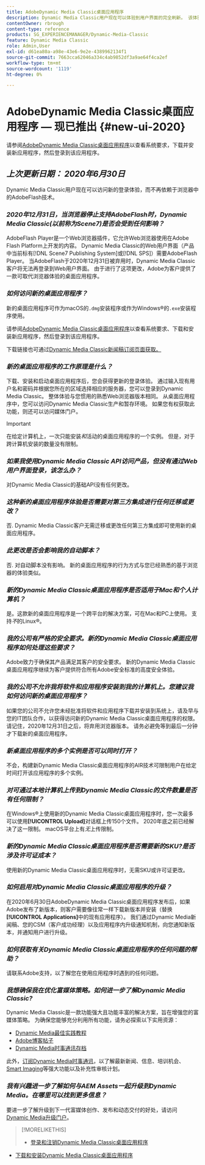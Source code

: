 ```yaml
---
title: AdobeDynamic Media Classic桌面应用程序
description: Dynamic Media Classic用户现在可以体验到用户界面的完全刷新。 该体验提供了更新的登录功能，其中包含指向有价值资源的链接，此更新不再依赖于浏览器中的AdobeFlash技术。
contentOwner: rbrough
content-type: reference
products: SG_EXPERIENCEMANAGER/Dynamic-Media-Classic
feature: Dynamic Media Classic
role: Admin,User
exl-id: d61ea80a-a98e-43e6-9e2e-4389962134f1
source-git-commit: 7663cca62046a334c4ab9852df3a9ae64f4ca2ef
workflow-type: tm+mt
source-wordcount: '1119'
ht-degree: 0%

---
```


# AdobeDynamic Media Classic桌面应用程序 — 现已推出 {#new-ui-2020}

请参阅[AdobeDynamic Media Classic桌面应用程序](/help/dynamic-media-classic-desktop-app.md)以查看系统要求，下载并安装新应用程序，然后登录到该应用程序。

## _上次更新日期： 2020年6月30日_

Dynamic Media Classic用户现在可以访问新的登录体验，而不再依赖于浏览器中的AdobeFlash技术。

### **_2020年12月31日，当浏览器停止支持AdobeFlash时，Dynamic Media Classic(以前称为Scene7)是否会受到任何影响？_**

AdobeFlash Player是一个Web浏览器插件，它允许Web浏览器使用在Adobe Flash Platform上开发的内容。 Dynamic Media Classic的Web用户界面（产品中当前标有[!DNL Scene7 Publishing System]或[!DNL SPS]）需要AdobeFlash Player。 当AdobeFlash于2020年12月31日被弃用时，Dynamic Media Classic客户将无法再登录到Web用户界面。 由于进行了这项更改，Adobe为客户提供了一款可取代浏览器体验的桌面应用程序。

### **_如何访问新的桌面应用程序？_**

新的桌面应用程序可作为macOS的`.dmg`安装程序或作为Windows®的`.exe`安装程序使用。

请参阅[AdobeDynamic Media Classic桌面应用程序](/help/dynamic-media-classic-desktop-app.md)以查看系统要求、下载和安装新应用程序，然后登录到该应用程序。

下载链接也可通过[Dynamic Media Classic新闻稿订阅页面获取。](https://www.adobe.com/subscription/dynamic-media-newsletter.html)

### **_新的桌面应用程序的工作原理是什么？_**

下载、安装和启动桌面应用程序后，您会获得更新的登录体验。 通过输入现有用户名和密码并根据您所在的区域选择相应的服务器，您可以登录到Dynamic Media Classic。 整体体验与您惯用的熟悉Web浏览器版本相同。 从桌面应用程序中，您可以访问Dynamic Media Classic生产和暂存环境。 如果您有权获取此功能，则还可以访问媒体门户。

>[!IMPORTANT]
>
>在给定计算机上，一次只能安装&#x200B;*和*&#x200B;活动的桌面应用程序的一个实例。 但是，对于跨计算机安装的数量没有限制。

### **_如果我使用Dynamic Media Classic API访问产品，但没有通过Web用户界面登录，该怎么办？_**

对Dynamic Media Classic的基础API没有任何更改。

### **_这种新的桌面应用程序体验是否需要对第三方集成进行任何迁移或更改？_**

否. Dynamic Media Classic客户无需迁移或更改任何第三方集成即可使用新的桌面应用程序。

### **_此更改是否会影响我的自动脚本？_**

否. 对自动脚本没有影响。 新的桌面应用程序的行为方式与您已经熟悉的基于浏览器的体验类似。

### **_新的Dynamic Media Classic桌面应用程序是否适用于Mac和个人计算机？_**

是。这款新的桌面应用程序是一个跨平台的解决方案，可在Mac和PC上使用。 支持&#x200B;*不*&#x200B;的Linux®。

### **_我的公司有严格的安全要求。新的Dynamic Media Classic桌面应用程序如何处理这些要求？_**

Adobe致力于确保其产品满足其客户的安全要求。 新的Dynamic Media Classic桌面应用程序继续为客户提供符合所有Adobe安全标准的高度安全体验。

### **_我的公司不允许我将软件和应用程序安装到我的计算机上。您建议我如何访问新的桌面应用程序？_**

如果您的公司不允许您未经批准将软件和应用程序下载并安装到系统上，请及早与您的IT团队合作，以获得访问新的Dynamic Media Classic桌面应用程序的权限。 请记住，2020年12月31日之后，将弃用浏览器版本。 请务必避免等到最后一分钟才下载新的桌面应用程序。

### **_新桌面应用程序的多个实例是否可以同时打开？_**

不会，构建新Dynamic Media Classic桌面应用程序的AIR技术可限制用户在给定时间打开该应用程序的多个实例。

### **_对可通过本地计算机上传到Dynamic Media Classic的文件数量是否有任何限制？_**

在Windows®上使用新的Dynamic Media Classic桌面应用程序时，您一次最多可以使用&#x200B;**[!UICONTROL Upload]**&#x200B;对话框上传150个文件。 2020年底之前已经解决了这一限制。 macOS平台上有&#x200B;*无*&#x200B;上传限制。

### **_新的Dynamic Media Classic桌面应用程序是否需要新的SKU?是否涉及许可证成本？_**

使用新的Dynamic Media Classic桌面应用程序时，无需SKU或许可证更改。

### **_如何启用对Dynamic Media Classic桌面应用程序的升级？_**

在2020年6月30日AdobeDynamic Media Classic桌面应用程序发布后，如果Adobe发布了新版本，则客户需要像往常一样下载新版本并安装（替换&#x200B;**[!UICONTROL Applications]**&#x200B;中的现有应用程序）。 我们通过Dynamic Media新闻稿、您的CSM（客户成功经理）以及应用程序内升级通知机制，向您通知新版本，并通知用户进行升级。

### **_如何获取有关Dynamic Media Classic桌面应用程序的任何问题的帮助？_**

请联系Adobe支持，以了解您在使用应用程序时遇到的任何问题。

### **_我想确保我在优化富媒体策略。如何进一步了解Dynamic Media Classic?_**

Dynamic Media Classic是一款功能强大且功能丰富的解决方案，旨在增强您的富媒体策略。 为确保您能够充分利用所有功能，请务必探索以下实用资源：

* [Dynamic Media最佳实践教程](https://experienceleague.adobe.com/docs/experience-manager-learn/dynamic-media-classic-tutorial/overview.html)
* [Adobe博客帖子](https://blog.adobe.com/)<!-- (https://blog.adobe.com/tag/dynamic-media/) -->
* [Dynamic Media时事通讯存档](https://experienceleague.adobe.com/docs/dynamic-media-classic/using/dynamic-media-newsletter.html)

此外，[订阅Dynamic Media时事通讯](https://www.adobe.com/subscription/dynamic-media-newsletter.html)，以了解最新新闻、信息、培训机会、[Smart Imaging](https://experienceleague.adobe.com/docs/experience-manager-65/assets/dynamic/imaging-faq.html#dynamic)等强大功能以及补充性审核计划。

### **_我有兴趣进一步了解如何与AEM Assets一起升级到Dynamic Media。在哪里可以找到更多信息？_**

要进一步了解升级到下一代富媒体创作、发布和动态交付的好处，请访问[Dynamic Media升级门户](https://exploreadobe.com/dynamic-media-upgrade/)。

>[!MORELIKETHIS]
>
>* [登录和注销Dynamic Media Classic桌面应用程序](/help/signing-out.md)
* [下载和安装Dynamic Media Classic桌面应用程序](/help/dynamic-media-classic-desktop-app.md)



<!-- SAVE - OLD LINK TO BEST PRACTICES GUIDE IN PDF https://www.adobe.com/content/dam/www/us/en/marketing/experience-manager-assets/dynamic-media/adobe-dynamic-media-classic-best-practices-guide.pdf -->
